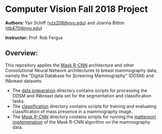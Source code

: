 # Computer Vision Fall 2018 Project
**Authors:** Yair Schiff (yzs208@nyu.edu) and Joanna Bitton (jtb470@nyu.edu)

**Instructor:** Prof. Rob Fergus

## Overview:
This repository applies the [Mask R-CNN](https://github.com/matterport/Mask_RCNN) architecture and other Convolutional Neural Network architectures to breast mammography data, namely the "Digital Database for Screening Mammography" (DDSM) and INbreast datasets.


- The [data preparation](https://github.com/yair-schiff/CV_Project/tree/master/data_prep) directory contains scripts for processing the DDSM and INbreast data set for the segmentation and classification tasks.
- The [classification](https://github.com/yair-schiff/CV_Project/tree/master/classification) directory contains scripts for training and evaluating classification of mass presence in a mammography image.
- The [Mask R-CNN](https://github.com/yair-schiff/CV_Project/tree/master/Mask_RCNN) directory contains scripts for running the [matterport implemenation](https://github.com/matterport/Mask_RCNN) of the Mask R-CNN algorithm on the mammography data.
